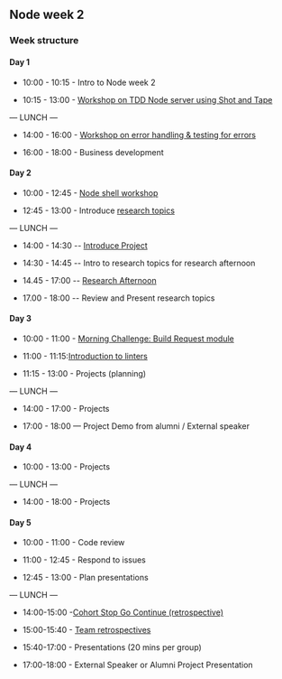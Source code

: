 ## Node week 2

### Week structure

#### Day 1

- 10:00 - 10:15 - Intro to Node week 2

- 10:15 - 13:00 - [Workshop on TDD Node server using Shot and Tape](https://github.com/foundersandcoders/tdd-node-server-with-shot-and-tape)

— LUNCH —

- 14:00 - 16:00 - [Workshop on error handling & testing for errors](https://github.com/foundersandcoders/error-handling-workshop)

- 16:00 - 18:00 - Business development

#### Day 2

- 10:00 - 12:45 - [Node shell workshop](https://github.com/foundersandcoders/Node-Shell-Workshop/)

- 12:45 - 13:00 - Introduce [research topics](./research-afternoon.md)

— LUNCH —

- 14:00 - 14:30
-- [Introduce Project](./project.md)

- 14:30 - 14:45
-- Intro to research topics for research afternoon

- 14.45 - 17:00
-- [Research Afternoon](./research-afternoon.md)

- 17.00 - 18:00
-- Review and Present research topics

#### Day 3

- 10:00 - 11:00 - [Morning Challenge: Build Request module](https://github.com/RhodesPeter/request-module-workshop)

- 11:00 - 11:15:[Introduction to linters](./linter.md)

- 11:15 - 13:00 - Projects (planning)

— LUNCH —

- 14:00 - 17:00 - Projects

- 17:00 - 18:00 — Project Demo from alumni / External speaker

#### Day 4

- 10:00 - 13:00 - Projects

— LUNCH —

- 14:00 - 18:00 - Projects

#### Day 5

- 10:00 - 11:00 - Code review

- 11:00 - 12:45 - Respond to issues

- 12:45 - 13:00 - Plan presentations

— LUNCH —

- 14:00-15:00 -[Cohort Stop Go Continue (retrospective)](./retrospectives.md#cohort-retrospective)

- 15:00-15:40 - [Team retrospectives](./retrospectives.md#team-retrospective)

- 15:40-17:00 - Presentations (20 mins per group)

- 17:00-18:00 - External Speaker or Alumni Project Presentation
